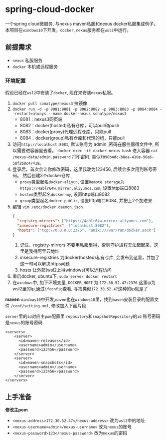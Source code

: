 # spring-cloud-docker

一个spring cloud微服务, 与nexus maven私服和nexus docker私服集成例子。
本项目在`windows10`下开发，`docker`, `nexus`服务都在`wsl2`中运行。

## 前提需求

-   `nexus` 私服服务
-   `docker` 本机或远程服务

### 环境配置

假设已经在`wsl2`中安装了`docker`, 现在来安装`nexus`私服。

1.  `docker pull sonatype/nexus3` 拉镜像
2.  `docker run -d -p 8081:8081 -p 8082:8082 -p 8083:8083 -p 8084:8084 --restart=always --name docker-nexus sonatype/nexus3`
    -   8081：nexus3网页端
	-   8082：docker(hosted)私有仓库，可以pull和push
	-   8083：docker(proxy)代理远程仓库，只能pull
	-   8084：docker(group)私有仓库和代理的组，只能pull
3.  访问`http://localhost:8081`, 默认账号为 admin ,密码在服务器得文件中, 所以需要进容器里去看。
    `docker exec -it docker-nexus bash` 进入容器
    `cat /nexus-data/admin.password` 打印密码, 类似`f890b4dc-b8ea-410e-96e6-58f2b8c47419`。 
4.  登录后，首次会让你修改密码，这里我改为123456, 后续会多次用到账号密码。 然后创建3个docker仓库
    -   `proxy`类型起名`docker-aliyun`, 设置`Remote storage`为`https://4ablr64w.mirror.aliyuncs.com`, 设置http端口8083
    -	`hosted`类型起名`docker-my`, 设置http端口8082
    -	`group`类型起名`docker-public`, 设置http端口8084, 并把上2个加进来
5.  编辑 `vim /etc/docker.daemon.json`
    ```json
    {
      "registry-mirrors": ["https://4ablr64w.mirror.aliyuncs.com"],
      "insecure-registries": ["localhost:8082"],
      "hosts": ["tcp://0.0.0.0:2376", "unix:///var/run/docker.sock"]
    }
    ```
    1. 记住，registry-mirrors 不要用私服里得，否则守护进程无法起起来，这里是我得阿里云地址
    2. insecure-registries 为docker(hosted)私有仓库, 会发布到这里，并加了这一句可以解决https问题
    3. hosts 让外部(wsl2上得windows)可以远程访问
6.  重启docker, ubuntu下, `sudo server docker restart`
7.  在`windows`中, 加下环境变量, `DOCKER_HOST` 为 `172.30.52.47:2376` 这里ip为wsl2里的ip,通过`ifconfig`查看, 寻找类似`172.30.52.47`这种的ip就是了

**maven**
`windows10`中开发,`maven`也在`windows10`里，找到`maven`安装目录的配置文件 `/conf/setting.xml`, 修改加入下面片段

`server`里的`id`对应主`pom`配置里 `repository`和`snapshotRepository`的`id`
账号密码是`nexus`的账号密码

```pom
<servers>
    <server>
      <id>maven-releases</id>
      <username>admin</username>
      <password>123456</password>
    </server>
    <server>
      <id>maven-snapshots</id>
      <username>admin</username>
      <password>123456</password>
    </server>
</servers>
```

## 上手准备

**修改主pom**

-   `<nexus-address>172.30.52.47</nexus-address>` 改为`wsl2`中的地址
-   `<nexus-username>admin</nexus-username>` 改为`nexus`的账号
-   `<nexus-password>123</nexus-password>` 改为`nexus`的密码